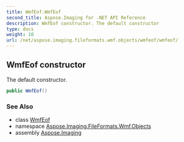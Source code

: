 ```yaml
---
title: WmfEof.WmfEof
second_title: Aspose.Imaging for .NET API Reference
description: WmfEof constructor. The default constructor
type: docs
weight: 10
url: /net/aspose.imaging.fileformats.wmf.objects/wmfeof/wmfeof/
---
```

## WmfEof constructor

The default constructor.

```csharp
public WmfEof()
```

### See Also

* class [WmfEof](../)
* namespace [Aspose.Imaging.FileFormats.Wmf.Objects](../../wmfeof/)
* assembly [Aspose.Imaging](../../../)


